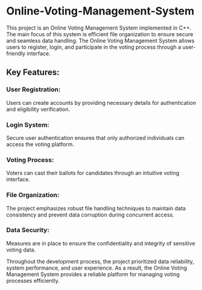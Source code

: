 # Online-Voting-Management-System
This project is an Online Voting Management System implemented in C++. The main focus of this system is efficient file organization to ensure secure and seamless data handling. The Online Voting Management System allows users to register, login, and participate in the voting process through a user-friendly interface.

## Key Features:

### User Registration: 
Users can create accounts by providing necessary details for authentication and eligibility verification.
### Login System: 
Secure user authentication ensures that only authorized individuals can access the voting platform.
### Voting Process: 
Voters can cast their ballots for candidates through an intuitive voting interface.
### File Organization: 
The project emphasizes robust file handling techniques to maintain data consistency and prevent data corruption during concurrent access.
### Data Security: 
Measures are in place to ensure the confidentiality and integrity of sensitive voting data.


Throughout the development process, the project prioritized data reliability, system performance, and user experience. As a result, the Online Voting Management System provides a reliable platform for managing voting processes efficiently.
